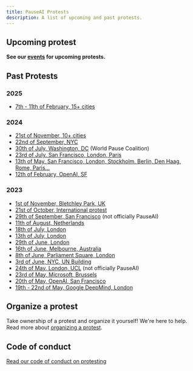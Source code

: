 ```yaml
---
title: PauseAI Protests
description: A list of upcoming and past protests.
---
```


## Upcoming protest

**See our [events](/events) for upcoming protests.**

## Past Protests

### 2025

- [7th - 11th of February, 15+ cities](/2025-february)

### 2024

- [21st of November, 10+ cities](/2024-november)
- [22nd of September, NYC](https://www.eventbrite.com/e/pauseai-nyc-summit-of-the-future-protest-tickets-905766862067)
- [30th of July, Washington, DC](https://www.facebook.com/events/2528518090675538) (World Pause Coalition)
- [23rd of July, San Francisco, London, Paris](https://x.com/PauseAI/status/1816550279095238711)
- [13th of May, San Francisco, London, Stockholm, Berlin, Den Haag, Rome, Paris...](/2024-may)
- [12th of February, OpenAI, SF](/2024-february)

### 2023

- [1st of November, Bletchley Park, UK](/2023-november-uk)
- [21st of October, International protest](/2023-oct)
- [29th of September, San Francisco](https://metaprotest.org/) (not officially PauseAI)
- [11th of August, Netherlands](/2023-august-nl)
- [18th of July, London](/2023-july-london-18th)
- [13th of July, London](/2023-july-london-13th)
- [29th of June, London](/2023-june-london-office-for-ai)
- [16th of June, Melbourne, Australia](/2023-june-melbourne)
- [8th of June, Parliament Square, London](/2023-june-london)
- [3rd of June, NYC, UN Building](/nyc-un-vigil)
- [24th of May, London, UCL](https://twitter.com/GFuterman/status/1660648998863028230?s=20) (not officially PauseAI)
- [23rd of May, Microsoft, Brussels](/brussels-microsoft-protest)
- [20th of May, OpenAI, San Francisco](/openai-protest)
- [19th - 22nd of May, Google DeepMind, London](/2023-may-deepmind-london)

## Organize a protest

Take ownership of a protest and organize it yourself!
We're here to help.
Read more about [organizing a protest](/organizing-a-protest).

## Code of conduct

[Read our code of conduct on protesting](/protesters-code-of-conduct)
